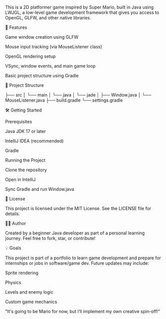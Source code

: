 This is a 2D platformer game inspired by Super Mario, built in Java using LWJGL, a low-level game development framework that gives you access to OpenGL, GLFW, and other native libraries.

🚀 Features

Game window creation using GLFW

Mouse input tracking (via MouseListener class)

OpenGL rendering setup

VSync, window events, and main game loop

Basic project structure using Gradle

📂 Project Structure

├── src
│   └── main
│       └── java
│           └── jade
│               ├── Window.java
│               └── MouseListener.java
├── build.gradle
└── settings.gradle

🛠️ Getting Started

Prerequisites

Java JDK 17 or later

IntelliJ IDEA (recommended)

Gradle

Running the Project

Clone the repository

Open in IntelliJ

Sync Gradle and run Window.java

📜 License

This project is licensed under the MIT License. See the LICENSE file for details.

🙋‍♂️ Author

Created by a beginner Java developer as part of a personal learning journey. Feel free to fork, star, or contribute!

💡 Goals

This project is part of a portfolio to learn game development and prepare for internships or jobs in software/game dev. Future updates may include:

Sprite rendering

Physics

Levels and enemy logic

Custom game mechanics

"It's going to be Mario for now, but I’ll implement my own creative spin-off!"

